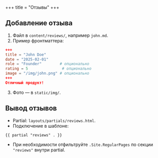 +++
title = "Отзывы"
+++

## Добавление отзыва
1. Файл в `content/reviews/`, например `john.md`.
2. Пример фронтматтера:
```toml
+++
title = "John Doe"
date = "2025-02-01"
role = "Founder"        # опционально
rating = 5               # опционально
image = "/img/john.png" # опционально
+++
Отличный продукт!
```
3. Фото — в `static/img/`.

## Вывод отзывов
- Partial: `layouts/partials/reviews.html`.
- Подключение в шаблоне:
```go-html-template
{{ partial "reviews" . }}
```
- При необходимости отфильтруйте `.Site.RegularPages` по секции `"reviews"` внутри partial.
